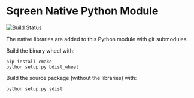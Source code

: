 # Sqreen Native Python Module

[![Build Status](https://dev.azure.com/sqreenci/AgentPythonNative/_apis/build/status/sqreen.AgentPythonNative?branchName=master)](https://dev.azure.com/sqreenci/AgentPythonNative/_build/latest?definitionId=1&branchName=master)

The native libraries are added to this Python module with git submodules.

Build the binary wheel with:
```
pip install cmake
python setup.py bdist_wheel
```

Build the source package (without the libraries) with:
```
python setup.py sdist
```
